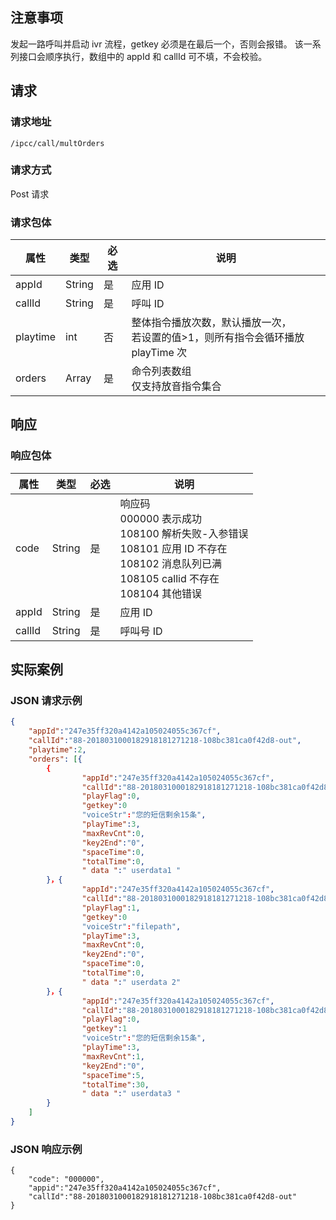 ## 注意事项
发起一路呼叫并启动 ivr 流程，getkey 必须是在最后一个，否则会报错。
该一系列接口会顺序执行，数组中的 appId 和 callId 可不填，不会校验。

## 请求
### 请求地址
```
/ipcc/call/multOrders
```

### 请求方式
Post 请求

### 请求包体
| 属性     | 类型     | 必选   | 说明                  |
| ------ | ------ | ---- | ------------------- |
| appId  | String | 是   | 应用 ID               |
| callId | String | 是   | 呼叫 ID               |
| playtime  |  int | 否  | 整体指令播放次数，默认播放一次，<br>若设置的值>1，则所有指令会循环播放 playTime 次  |
| orders | Array  | 是   | 命令列表数组<br>仅支持放音指令集合 |

## 响应
### 响应包体
| 属性     | 类型     | 必选   | 说明                                       |
| ------ | ------ | ---- | ---------------------------------------- |
| code   | String | 是   | 响应码<br>000000 表示成功<br>108100 解析失败-入参错误<br>108101 应用 ID 不存在<br>108102 消息队列已满<br>108105 callid 不存在<br>108104 其他错误 |
| appId  | String | 是   | 应用 ID                                    |
| callId | String | 是   | 呼叫号 ID                                   |

## 实际案例
### JSON 请求示例

```json
{
	"appId":"247e35ff320a4142a105024055c367cf",
	"callId":"88-2018031000182918181271218-108bc381ca0f42d8-out",
	"playtime":2,
	"orders": [{
		{
				"appId":"247e35ff320a4142a105024055c367cf",
				"callId":"88-2018031000182918181271218-108bc381ca0f42d8-out",
				"playFlag":0,
				"getkey":0
				"voiceStr":"您的短信剩余15条",
				"playTime":3,
				"maxRevCnt":0,
				"key2End":"0",
				"spaceTime":0,
				"totalTime":0,
				" data ":" userdata1 "
		}，{
				"appId":"247e35ff320a4142a105024055c367cf",
				"callId":"88-2018031000182918181271218-108bc381ca0f42d8-out",
				"playFlag":1,
				"getkey":0
				"voiceStr":"filepath",
				"playTime":3,
				"maxRevCnt":0,
				"key2End":"0",
				"spaceTime":0,
				"totalTime":0,
				" data ":" userdata 2"
		}，{
				"appId":"247e35ff320a4142a105024055c367cf",
				"callId":"88-2018031000182918181271218-108bc381ca0f42d8-out",
				"playFlag":0,
				"getkey":1
				"voiceStr":"您的短信剩余15条",
				"playTime":3,
				"maxRevCnt":1,
				"key2End":"0",
				"spaceTime":5,
				"totalTime":30,
				" data ":" userdata3 "
		}
	]
}
```

### JSON 响应示例
```
{
    "code": "000000",
    "appid":"247e35ff320a4142a105024055c367cf",
    "callId":"88-2018031000182918181271218-108bc381ca0f42d8-out"
}
```
